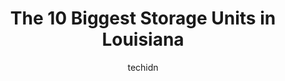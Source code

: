 ---
layout: ampstory
image: https://i0.wp.com/paketmu.com/wp-content/uploads/2023/06/four-seasons-self-storage-0-in-louisiana-1686368760.jpeg?resize=640,853
author: techidn
featured: false
description: Explore the diverse Storage Unit scene in Louisiana, home to an incredible selection of 10 establishments catering to every taste. Whether youre in search of iconic favorites or undiscovere
title: The 10 Biggest Storage Units in Louisiana
cover:
   title: The 10 Biggest Storage Units in Louisiana
   subtitle: RICKPATE
   background: https://paketmu.com/wp-content/uploads/2023/06/four-seasons-self-storage-0-in-louisiana-1686368760.jpeg

pages: 
 - layout: thirds
   top: <h1>#1 Southern Self Storage</h1>
   bottom: "<p>Very fast and easy experience.  In and out within minutes with a contract on a climate controlled unit.  Grounds are very clean and good access control with cameras.  Bra</p>"
   background: https://paketmu.com/wp-content/uploads/2023/06/four-seasons-self-storage-1-in-louisiana-1686368761.jpeg
   backgroundblur: true
 - layout: thirds
   top: <h1>#2 Southern Self Storage</h1>
   bottom: "<p>Had a great experience here. First time ever having to find a storage unit and Krystal was very professional and knowledgeable about your units and everything I needed to</p>"
   background: https://paketmu.com/wp-content/uploads/2023/06/four-seasons-self-storage-2-in-louisiana-1686368762.jpeg
   cta:
      link: https://paketmu.com/the-10-biggest-storage-units-in-louisiana/
      text: The 10 Biggest Storage Units in Louisiana
 - layout: thirds
   top: <h1>#3 Southern Self Storage</h1>
   bottom: "<p>I WAS GIVEN A BALANCE OF $260.00 AFTER MAKING A FULL PAYMENT OF $293.00 TO LEAVE. THE ASSOCIATE KELVIN IS THE ONLY PROBLEM WITH THE COMPANY.EVERYONE THAT WORKS THERE IS E</p>"
   background: https://paketmu.com/wp-content/uploads/2023/06/four-seasons-self-storage-3-in-louisiana-1686368763.jpeg
   cta:
      link: https://paketmu.com/the-10-biggest-storage-units-in-louisiana/
      text: The 10 Biggest Storage Units in Louisiana
 - layout: thirds
   top: <h1>#4 USA Storage Centers - Denham Springs North</h1>
   bottom: "<p>31870 LA-16, Denham Springs, LA 70726, United States</p>"
   background: https://images.unsplash.com/photo-1620421680010-0766ff230392?ixlib=rb-4.0.3&ixid=MnwxMjA3fDB8MHxwaG90by1wYWdlfHx8fGVufDB8fHx8&auto=format&fit=crop&w=640&h=853&q=80
   cta:
      link: https://paketmu.com/the-10-biggest-storage-units-in-louisiana/
      text: The 10 Biggest Storage Units in Louisiana
 - layout: thirds
   top: <h1>#5 Tellus Self Storage - All About</h1>
   bottom: "<p>5553 Groom Rd, Baker, LA 70714, United States</p>"
   background: https://images.unsplash.com/photo-1533735380053-eb8d0759b24a?ixlib=rb-4.0.3&ixid=MnwxMjA3fDB8MHxwaG90by1wYWdlfHx8fGVufDB8fHx8&auto=format&fit=crop&w=640&h=853&q=80
   cta:
      link: https://paketmu.com/the-10-biggest-storage-units-in-louisiana/
      text: The 10 Biggest Storage Units in Louisiana
 - layout: thirds
   top: <h1>#6 Move It Self Storage</h1>
   bottom: "<p>14401 LA-44, Gonzales, LA 70737, United States</p>"
   background: https://images.unsplash.com/photo-1613843873231-1447db182f97?ixlib=rb-4.0.3&ixid=MnwxMjA3fDB8MHxwaG90by1wYWdlfHx8fGVufDB8fHx8&auto=format&fit=crop&w=640&h=853&q=80
   cta:
      link: https://paketmu.com/the-10-biggest-storage-units-in-louisiana/
      text: The 10 Biggest Storage Units in Louisiana
 - layout: thirds
   top: <h1>#7 Steaux-N-Geaux Storage - Gonzales</h1>
   bottom: "<p>39350 LA-74, Gonzales, LA 70737, United States</p>"
   background: https://images.unsplash.com/photo-1567095761054-7a02e69e5c43?ixlib=rb-4.0.3&ixid=MnwxMjA3fDB8MHxwaG90by1wYWdlfHx8fGVufDB8fHx8&auto=format&fit=crop&w=640&h=853&q=80
   cta:
      link: https://paketmu.com/the-10-biggest-storage-units-in-louisiana/
      text: The 10 Biggest Storage Units in Louisiana
 - layout: thirds
   middle: Continue reading...
   background: https://images.unsplash.com/photo-1632260260864-caf7fde5ec36?ixlib=rb-4.0.3&ixid=MnwxMjA3fDB8MHxwaG90by1wYWdlfHx8fGVufDB8fHx8&auto=format&fit=crop&w=640&h=853&q=80
   cta:
      link: https://paketmu.com/the-10-biggest-storage-units-in-louisiana/
      text: The 10 Biggest Storage Units in Louisiana
      
---